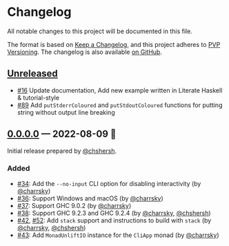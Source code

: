 # Changelog

All notable changes to this project will be documented in this file.

The format is based on [Keep a Changelog](https://keepachangelog.com/en/1.0.0/),
and this project adheres to [PVP Versioning][1]. The changelog is also
available [on GitHub][2].


## [Unreleased]
- [#16](https://github.com/chshersh/iris/issues/16)
  Update documentation, Add new example written in Literate Haskell & tutorial-style
- [#89](https://github.com/chshersh/iris/issues/89)
  Add `putStderrColoured` and `putStdoutColoured` functions for putting string
  without output line breaking

## [0.0.0.0] — 2022-08-09 🌇

Initial release prepared by [@chshersh](https://github.com/chshersh).

### Added

- [#34](https://github.com/chshersh/iris/issues/34):
  Add the `--no-input` CLI option for disabling interactivity
  (by [@charrsky](https://github.com/charrsky))
- [#36](https://github.com/chshersh/iris/issues/36):
  Support Windows and macOS
  (by [@charrsky](https://github.com/charrsky))
- [#37](https://github.com/chshersh/iris/issues/37):
  Support GHC 9.0.2
  (by [@charrsky](https://github.com/charrsky))
- [#38](https://github.com/chshersh/iris/issues/38):
  Support GHC 9.2.3 and GHC 9.2.4
  (by [@charrsky](https://github.com/charrsky), [@chshersh](https://github.com/chshersh))
- [#42](https://github.com/chshersh/iris/issues/42),
  [#52](https://github.com/chshersh/iris/issues/52):
  Add `stack` support and instructions to build with `stack`
  (by [@charrsky](https://github.com/charrsky), [@chshersh](https://github.com/chshersh))
- [#43](https://github.com/chshersh/iris/issues/43):
  Add `MonadUnliftIO` instance for the `CliApp` monad
  (by [@charrsky](https://github.com/charrsky))

[1]: https://pvp.haskell.org
[2]: https://github.com/chshersh/iris/releases

[Unreleased]: https://github.com/chshersh/iris/compare/v0.0.0.0...HEAD
[0.0.0.0]: https://github.com/chshersh/iris/releases/tag/v0.0.0.0
